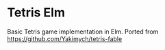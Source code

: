 # Tetris Elm

Basic Tetris game implementation in Elm. Ported from https://github.com/Yakimych/tetris-fable
